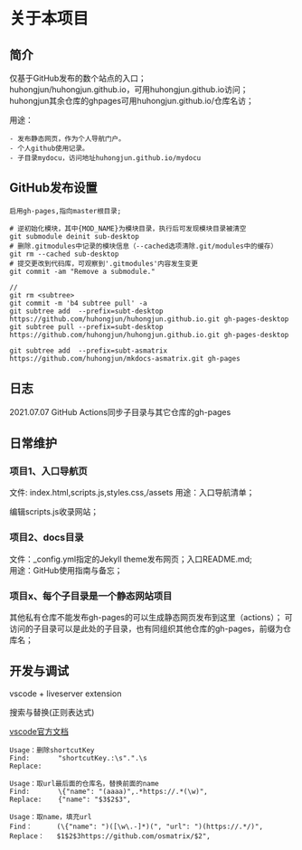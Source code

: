 # 关于本项目

## 简介

仅基于GitHub发布的数个站点的入口；  
huhongjun/huhongjun.github.io，可用huhongjun.github.io访问；  
huhongjun其余仓库的ghpages可用huhongjun.github.io/仓库名访；


用途：

    - 发布静态网页，作为个人导航门户。
    - 个人github使用记录。
    - 子目录mydocu，访问地址huhongjun.github.io/mydocu

## GitHub发布设置

    启用gh-pages,指向master根目录;
    
    # 逆初始化模块，其中{MOD_NAME}为模块目录，执行后可发现模块目录被清空
    git submodule deinit sub-desktop
    # 删除.gitmodules中记录的模块信息（--cached选项清除.git/modules中的缓存）
    git rm --cached sub-desktop
    # 提交更改到代码库，可观察到'.gitmodules'内容发生变更
    git commit -am "Remove a submodule." 

    // 
    git rm <subtree>
    git commit -m 'b4 subtree pull' -a
    git subtree add  --prefix=subt-desktop https://github.com/huhongjun/huhongjun.github.io.git gh-pages-desktop
    git subtree pull --prefix=subt-desktop https://github.com/huhongjun/huhongjun.github.io.git gh-pages-desktop

    git subtree add  --prefix=subt-asmatrix https://github.com/huhongjun/mkdocs-asmatrix.git gh-pages


## 日志

2021.07.07  GitHub Actions同步子目录与其它仓库的gh-pages

## 日常维护

### 项目1、入口导航页

文件: index.html,scripts.js,styles.css,/assets
用途：入口导航清单；

编辑scripts.js收录网站；

### 项目2、docs目录

文件：_config.yml指定的Jekyll theme发布网页；入口README.md;  
用途：GitHub使用指南与备忘；

### 项目x、每个子目录是一个静态网站项目

其他私有仓库不能发布gh-pages的可以生成静态网页发布到这里（actions）；
可访问的子目录可以是此处的子目录，也有同组织其他仓库的gh-pages，前缀为仓库名；

## 开发与调试

vscode + liveserver extension

搜索与替换(正则表达式) 

[vscode官方文档](https://docs.microsoft.com/en-us/dotnet/standard/base-types/regular-expression-language-quick-reference)

    Usage：删除shortcutKey
    Find:       "shortcutKey.:\s".".\s
    Replace:    

    Usage：取url最后面的仓库名，替换前面的name
    Find:       \{"name": "(aaaa)",.*https://.*(\w)",
    Replace:    {"name": "$3$2$3", 

    Usage：取name，填充url
    Find：      (\{"name": ")([\w\.-]*)(", "url": ")(https://.*/)",
    Replace：   $1$2$3https://github.com/osmatrix/$2",
